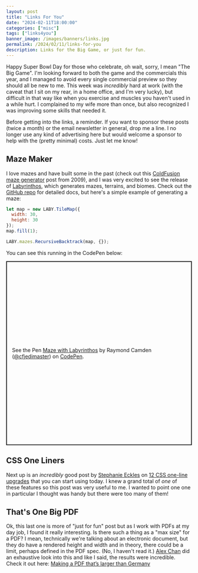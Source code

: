 ```yaml
---
layout: post
title: "Links For You"
date: "2024-02-11T18:00:00"
categories: ["misc"]
tags: ["links4you"]
banner_image: /images/banners/links.jpg
permalink: /2024/02/11/links-for-you
description: Links for the Big Game, or just for fun.
---
```


Happy Super Bowl Day for those who celebrate, oh wait, sorry, I mean "The Big Game". I'm looking forward to both the game and the commercials this year, and I managed to avoid every single commercial preview so they should all be new to me. This week was *incredibly* hard at work (with the caveat that I sit on my rear, in a home office, and I'm very lucky), but difficult in that way like when you exercise and muscles you haven't used in a while hurt. I complained to my wife more than once, but also recognized I was improving some skills that needed it. 

Before getting into the links, a reminder. If you want to sponsor these posts (twice a month) or the email newsletter in general, drop me a line. I no longer use any kind of advertising here but would welcome a sponsor to help with the (pretty minimal) costs. Just let me know!

## Maze Maker

I love mazes and have built some in the past (check out this [ColdFusion maze generator](https://www.raymondcamden.com/2009/07/23/Generating-mazes-in-ColdFusion) post from 2009), and I was very excited to see the release of [Labyrinthos](https://yantra.gg/labyrinthos/), which generates mazes, terrains, and biomes. Check out the [GitHub repo](https://github.com/yantra-core/Labyrinthos.js) for detailed docs, but here's a simple example of generating a maze:

```js
let map = new LABY.TileMap({
  width: 30,
  height: 30
});
map.fill(1);

LABY.mazes.RecursiveBacktrack(map, {});
```

You can see this running in the CodePen below:

<p class="codepen" data-height="500" data-default-tab="js,result" data-slug-hash="rNRqQxj" data-user="cfjedimaster" style="height: 500px; box-sizing: border-box; display: flex; align-items: center; justify-content: center; border: 2px solid; margin: 1em 0; padding: 1em;">
  <span>See the Pen <a href="https://codepen.io/cfjedimaster/pen/rNRqQxj">
  Maze with Labyrinthos</a> by Raymond Camden (<a href="https://codepen.io/cfjedimaster">@cfjedimaster</a>)
  on <a href="https://codepen.io">CodePen</a>.</span>
</p>
<script async src="https://cpwebassets.codepen.io/assets/embed/ei.js"></script>

## CSS One Liners

Next up is an *incredibly* good post by [Stephanie Eckles](https://front-end.social/@5t3ph) on [12 CSS one-line upgrades](https://moderncss.dev/12-modern-css-one-line-upgrades/) that you can start using today. I knew a grand total of *one* of these features so this post was very useful to me. I wanted to point one one in particular I thought was handy but there were too many of them!

## That's One Big PDF

Ok, this last one is more of "just for fun" post but as I work with PDFs at my day job, I found it really interesting. Is there such a thing as a "max size" for a PDF? I mean, technically we're talking about an electronic document, but they do have a rendered height and width and in theory, there could be a limit, perhaps defined in the PDF spec. (No, I haven't read it.) [Alex Chan](https://alexwlchan.net/) did an exhaustive look into this and like I said, the results were incredible. Check it out here: [Making a PDF that’s larger than Germany](https://alexwlchan.net/2024/big-pdf/)

